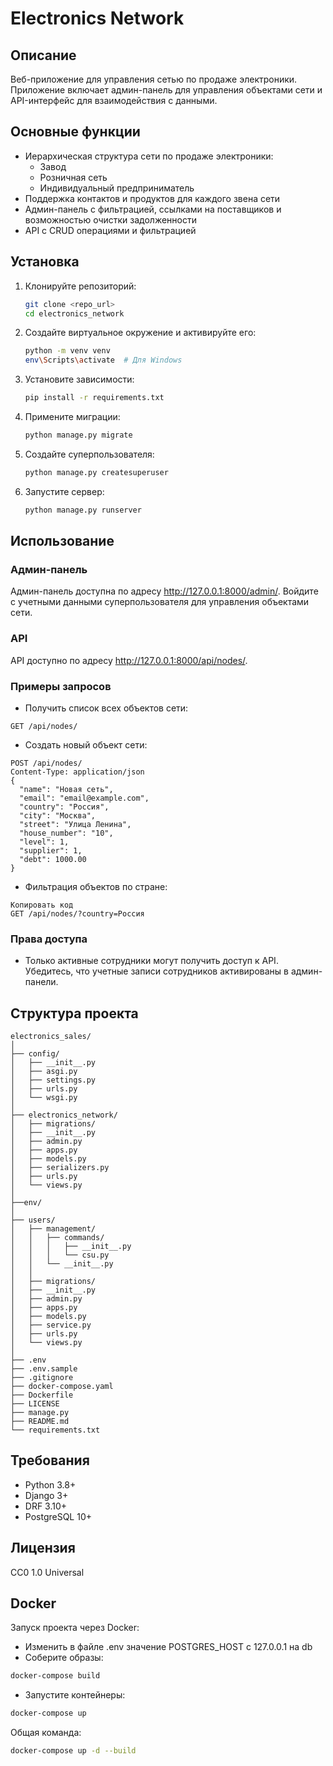 # Electronics Network

## Описание
Веб-приложение для управления сетью по продаже электроники. Приложение включает админ-панель для управления объектами сети и API-интерфейс для взаимодействия с данными.

## Основные функции
- Иерархическая структура сети по продаже электроники:
  - Завод
  - Розничная сеть
  - Индивидуальный предприниматель
- Поддержка контактов и продуктов для каждого звена сети
- Админ-панель с фильтрацией, ссылками на поставщиков и возможностью очистки задолженности
- API с CRUD операциями и фильтрацией

## Установка

1. Клонируйте репозиторий:
   ```bash
   git clone <repo_url>
   cd electronics_network
   ```
2. Создайте виртуальное окружение и активируйте его:
   ```bash
   python -m venv venv
   env\Scripts\activate  # Для Windows
   ```
3. Установите зависимости:
    ```bash
    pip install -r requirements.txt
    ```
4. Примените миграции:
    ```bash
    python manage.py migrate
    ```
5. Создайте суперпользователя:
    ```bash
    python manage.py createsuperuser
    ```
6. Запустите сервер:
    ```bash
    python manage.py runserver
    ```



## Использование
### Админ-панель
Админ-панель доступна по адресу http://127.0.0.1:8000/admin/. Войдите с учетными данными суперпользователя для управления объектами сети.

### API
API доступно по адресу http://127.0.0.1:8000/api/nodes/.

### Примеры запросов
* Получить список всех объектов сети:

```http
GET /api/nodes/
```
* Создать новый объект сети:

```http
POST /api/nodes/
Content-Type: application/json
{
  "name": "Новая сеть",
  "email": "email@example.com",
  "country": "Россия",
  "city": "Москва",
  "street": "Улица Ленина",
  "house_number": "10",
  "level": 1,
  "supplier": 1,
  "debt": 1000.00
}
```
* Фильтрация объектов по стране:

```http
Копировать код
GET /api/nodes/?country=Россия
```
### Права доступа
* Только активные сотрудники могут получить доступ к API. Убедитесь, что учетные записи сотрудников активированы в админ-панели.

## Структура проекта
```plaintext
electronics_sales/
│
├── config/
│   ├── __init__.py
│   ├── asgi.py
│   ├── settings.py
│   ├── urls.py
│   └── wsgi.py
│
├── electronics_network/
│   ├── migrations/
│   ├── __init__.py
│   ├── admin.py
│   ├── apps.py
│   ├── models.py
│   ├── serializers.py
│   ├── urls.py
│   └── views.py
│
├──env/
│
├── users/
│   ├── management/
│   │   ├── commands/
│   │   │   ├── __init__.py
│   │   │   └── csu.py
│   │   └── __init__.py
│   │
│   ├── migrations/
│   ├── __init__.py
│   ├── admin.py
│   ├── apps.py
│   ├── models.py
│   ├── service.py
│   ├── urls.py
│   └── views.py
│
├── .env
├── .env.sample
├── .gitignore
├── docker-compose.yaml
├── Dockerfile
├── LICENSE
├── manage.py
├── README.md
└── requirements.txt
```

## Требования
* Python 3.8+
* Django 3+
* DRF 3.10+
* PostgreSQL 10+

## Лицензия
CC0 1.0 Universal

## Docker
Запуск проекта через Docker:
* Изменить в файле .env значение POSTGRES_HOST с 127.0.0.1 на db
* Соберите образы:
```bash
docker-compose build
```
* Запустите контейнеры:
```bash
docker-compose up
```
Общая команда:
```bash
docker-compose up -d --build
```




